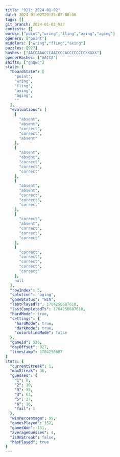 ```yaml
---
title: "927: 2024-01-02"
date: 2024-01-02T20:38:07-08:00
tags: []
git_branch: 2024-01-02_927
contests: []
words: ["point","wring","fling","axing","aging"]
openers: ["point"]
middlers: ["wring","fling","axing"]
puzzles: [927]
hashes: ["AACCAAACCCAACCCCACCCCCCCCXXXXX"]
openerHashes: ["AACCA"]
shifts: ["gnqwq"]
state: {
  "boardState": [
    "point",
    "wring",
    "fling",
    "axing",
    "aging",
    ""
  ],
  "evaluations": [
    [
      "absent",
      "absent",
      "correct",
      "correct",
      "absent"
    ],
    [
      "absent",
      "absent",
      "correct",
      "correct",
      "correct"
    ],
    [
      "absent",
      "absent",
      "correct",
      "correct",
      "correct"
    ],
    [
      "correct",
      "absent",
      "correct",
      "correct",
      "correct"
    ],
    [
      "correct",
      "correct",
      "correct",
      "correct",
      "correct"
    ],
    null
  ],
  "rowIndex": 5,
  "solution": "aging",
  "gameStatus": "WIN",
  "lastPlayedTs": 1704256687610,
  "lastCompletedTs": 1704256687610,
  "hardMode": true,
  "settings": {
    "hardMode": true,
    "darkMode": true,
    "colorblindMode": false
  },
  "gameId": 536,
  "dayOffset": 927,
  "timestamp": 1704256687
}
stats: {
  "currentStreak": 1,
  "maxStreak": 36,
  "guesses": {
    "1": 0,
    "2": 10,
    "3": 35,
    "4": 63,
    "5": 27,
    "6": 16,
    "fail": 1
  },
  "winPercentage": 99,
  "gamesPlayed": 152,
  "gamesWon": 151,
  "averageGuesses": 4,
  "isOnStreak": false,
  "hasPlayed": true
}
---
```

<!-- more -->
